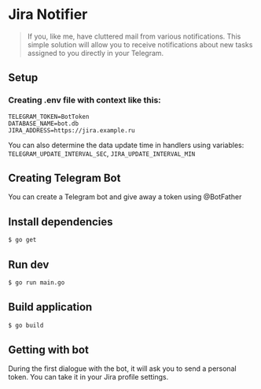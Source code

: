 # Jira Notifier
> If you, like me, have cluttered mail from various notifications. This simple solution will allow you to receive notifications about new tasks assigned to you directly in your Telegram.

## Setup

### Creating .env file with context like this:
```.env
TELEGRAM_TOKEN=BotToken
DATABASE_NAME=bot.db
JIRA_ADDRESS=https://jira.example.ru
```

You can also determine the data update time in handlers using variables: `TELEGRAM_UPDATE_INTERVAL_SEC`, `JIRA_UPDATE_INTERVAL_MIN`

## Creating Telegram Bot

You can create a Telegram bot and give away a token using @BotFather

## Install dependencies 

```bash
$ go get
```

## Run dev

```bash
$ go run main.go
```

## Build application

```bash
$ go build
```

## Getting with bot

During the first dialogue with the bot, it will ask you to send a personal token. You can take it in your Jira profile settings.


